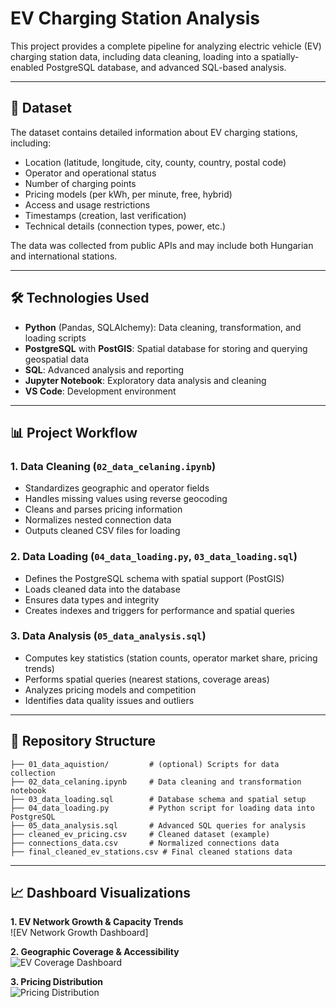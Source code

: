# EV Charging Station Analysis

This project provides a complete pipeline for analyzing electric vehicle (EV) charging station data, including data cleaning, loading into a spatially-enabled PostgreSQL database, and advanced SQL-based analysis.

---

## 🚗 Dataset

The dataset contains detailed information about EV charging stations, including:
- Location (latitude, longitude, city, county, country, postal code)
- Operator and operational status
- Number of charging points
- Pricing models (per kWh, per minute, free, hybrid)
- Access and usage restrictions
- Timestamps (creation, last verification)
- Technical details (connection types, power, etc.)

The data was collected from public APIs and may include both Hungarian and international stations.

---

## 🛠️ Technologies Used

- **Python** (Pandas, SQLAlchemy): Data cleaning, transformation, and loading scripts
- **PostgreSQL** with **PostGIS**: Spatial database for storing and querying geospatial data
- **SQL**: Advanced analysis and reporting
- **Jupyter Notebook**: Exploratory data analysis and cleaning
- **VS Code**: Development environment

---

## 📊 Project Workflow

### 1. Data Cleaning (`02_data_celaning.ipynb`)
- Standardizes geographic and operator fields
- Handles missing values using reverse geocoding
- Cleans and parses pricing information
- Normalizes nested connection data
- Outputs cleaned CSV files for loading

### 2. Data Loading (`04_data_loading.py`, `03_data_loading.sql`)
- Defines the PostgreSQL schema with spatial support (PostGIS)
- Loads cleaned data into the database
- Ensures data types and integrity
- Creates indexes and triggers for performance and spatial queries

### 3. Data Analysis (`05_data_analysis.sql`)
- Computes key statistics (station counts, operator market share, pricing trends)
- Performs spatial queries (nearest stations, coverage areas)
- Analyzes pricing models and competition
- Identifies data quality issues and outliers

---

## 📂 Repository Structure

```
├── 01_data_aquistion/         # (optional) Scripts for data collection
├── 02_data_celaning.ipynb     # Data cleaning and transformation notebook
├── 03_data_loading.sql        # Database schema and spatial setup
├── 04_data_loading.py         # Python script for loading data into PostgreSQL
├── 05_data_analysis.sql       # Advanced SQL queries for analysis
├── cleaned_ev_pricing.csv     # Cleaned dataset (example)
├── connections_data.csv       # Normalized connections data
├── final_cleaned_ev_stations.csv # Final cleaned stations data
```

---

## 📈 **Dashboard Visualizations**

**1. EV Network Growth & Capacity Trends**  
![EV Network Growth Dashboard]

**2. Geographic Coverage & Accessibility**  
![EV Coverage Dashboard](path_to_image2.png)  

**3. Pricing Distribution**  
![Pricing Distribution](path_to_image3.png) 
